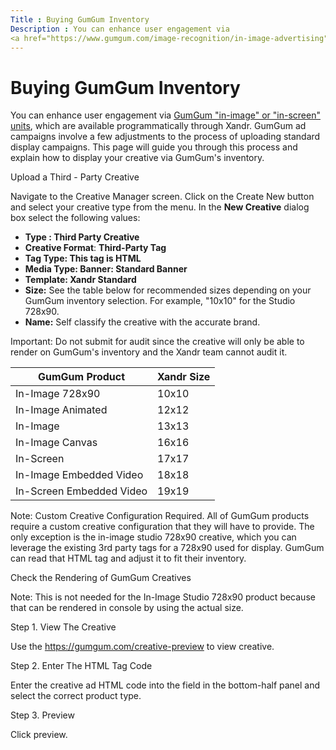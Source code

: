 ```yaml
---
Title : Buying GumGum Inventory
Description : You can enhance user engagement via
<a href="https://www.gumgum.com/image-recognition/in-image-advertising"
---
```



# Buying GumGum Inventory



You can enhance user engagement via
<a href="https://www.gumgum.com/image-recognition/in-image-advertising"
class="xref" target="_blank">GumGum "in-image" or "in-screen" units</a>,
which are available programmatically through
Xandr. GumGum ad campaigns involve a few
adjustments to the process of uploading standard display campaigns. This
page will guide you through this process and explain how to display your
creative via GumGum's inventory.

Upload a Third - Party Creative

Navigate to the Creative Manager
screen. Click on the Create New button
and select your creative type from the menu. In the **New Creative**
dialog box select the following values:

- **Type : Third Party Creative**
- **Creative Format**: **Third-Party Tag**
- **Tag Type: This tag is HTML**
- **Media Type: Banner: Standard Banner**
- **Template: Xandr Standard**
- **Size:** See the table below for recommended sizes depending on your
  GumGum inventory selection. For example, "10x10" for the Studio
  728x90.
- **Name:** Self classify the creative with the accurate brand.



Important: Do not submit for audit
since the creative will only be able to render on GumGum's inventory and
the Xandr team cannot audit it.



<table class="table">
<thead class="thead">
<tr class="header row">
<th id="ID-000084fc__entry__1" class="entry"><strong>GumGum
Product</strong></th>
<th id="ID-000084fc__entry__2" class="entry"><strong><span
class="ph">Xandr Size</strong></th>
</tr>
</thead>
<tbody class="tbody">
<tr class="odd row">
<td class="entry" headers="ID-000084fc__entry__1">In-Image 728x90</td>
<td class="entry" headers="ID-000084fc__entry__2">10x10</td>
</tr>
<tr class="even row">
<td class="entry" headers="ID-000084fc__entry__1">In-Image Animated</td>
<td class="entry" headers="ID-000084fc__entry__2">12x12</td>
</tr>
<tr class="odd row">
<td class="entry" headers="ID-000084fc__entry__1">In-Image</td>
<td class="entry" headers="ID-000084fc__entry__2">13x13</td>
</tr>
<tr class="even row">
<td class="entry" headers="ID-000084fc__entry__1">In-Image Canvas</td>
<td class="entry" headers="ID-000084fc__entry__2">16x16</td>
</tr>
<tr class="odd row">
<td class="entry" headers="ID-000084fc__entry__1">In-Screen</td>
<td class="entry" headers="ID-000084fc__entry__2">17x17</td>
</tr>
<tr class="even row">
<td class="entry" headers="ID-000084fc__entry__1">In-Image Embedded
Video</td>
<td class="entry" headers="ID-000084fc__entry__2">18x18</td>
</tr>
<tr class="odd row">
<td class="entry" headers="ID-000084fc__entry__1">In-Screen Embedded
Video</td>
<td class="entry" headers="ID-000084fc__entry__2">19x19</td>
</tr>
</tbody>
</table>



Note: Custom Creative Configuration
Required. All of GumGum products require a custom creative configuration
that they will have to provide. The only exception is the in-image
studio 728x90 creative, which you can leverage the existing 3rd party
tags for a 728x90 used for display. GumGum can read that HTML tag and
adjust it to fit their inventory.



Check the Rendering of GumGum Creatives



Note: This is not needed for the
In-Image Studio 728x90 product because that can be rendered in console
by using the actual size.



Step 1. View The Creative

Use the <a href="https://gumgum.com/creative-preview" class="xref"
target="_blank">https://gumgum.com/creative-preview</a> to view
creative.

Step 2. Enter The HTML Tag Code

Enter the creative ad HTML code into the field in the bottom-half panel
and select the correct product type.

Step 3. Preview

Click preview.




